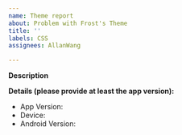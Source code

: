 ```yaml
---
name: Theme report
about: Problem with Frost's Theme
title: ''
labels: CSS
assignees: AllanWang

---
```


**Description**
<!-- Please describe the theme error, and how to get to the page-->
<!-- If possible, provide the CSS; see https://allanwang.github.io/Frost-for-Facebook/docs/Theming -->

**Details (please provide at least the app version):**
 - App Version:
 - Device: 
 - Android Version:
